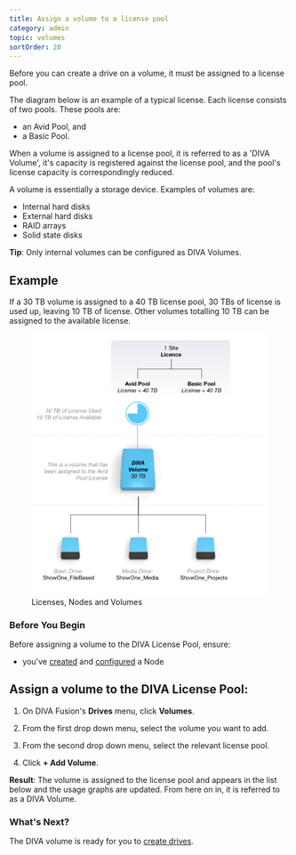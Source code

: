 ```yaml
---
title: Assign a volume to a license pool
category: admin
topic: volumes
sortOrder: 20
---
```


Before you can create a drive on a volume, it must be assigned to a license pool.

The diagram below is an example of a typical license. Each license consists of two pools. These pools are:

- an Avid Pool, and
- a Basic Pool.

When a volume is assigned to a license pool, it is referred to as a 'DIVA Volume', it's capacity is registered against the license pool, and the pool's license capacity is correspondingly reduced.

A volume is essentially a storage device. Examples of volumes are:

- Internal hard disks
- External hard disks
- RAID arrays
- Solid state disks

<p class="tip">
  <strong>Tip</strong>: Only internal volumes can be configured as DIVA Volumes.
</p>

## Example

If a 30 TB volume is assigned to a 40 TB license pool, 30 TBs of license is used up, leaving 10 TB of license. Other volumes totalling 10 TB can be assigned to the available license.

<figure>
  <img src="/images/v2/fusion/license-04.png" alt="Licenses, Nodes and Volumes"/>
  <figcaption>Licenses, Nodes and Volumes</figcaption>
</figure>

### Before You Begin

Before assigning a volume to the DIVA License Pool, ensure:

- you've [created](/v3/admin/create-node.html) and [configured](/v3/admin/configure-node.html) a Node

## Assign a volume to the DIVA License Pool:

1. On DIVA Fusion's **Drives** menu, click **Volumes**.

2. From the first drop down menu, select the volume you want to add.

3. From the second drop down menu, select the relevant license pool.

4. Click **+ Add Volume**.

<p class="tip tip--result">
  <strong>Result</strong>: The volume is assigned to the license pool and appears in the list below and the usage graphs are updated. From here on in, it is referred to as a DIVA Volume.
</p>

### What's Next?

The DIVA volume is ready for you to [create drives](/v3/admin/create-drive.html).

